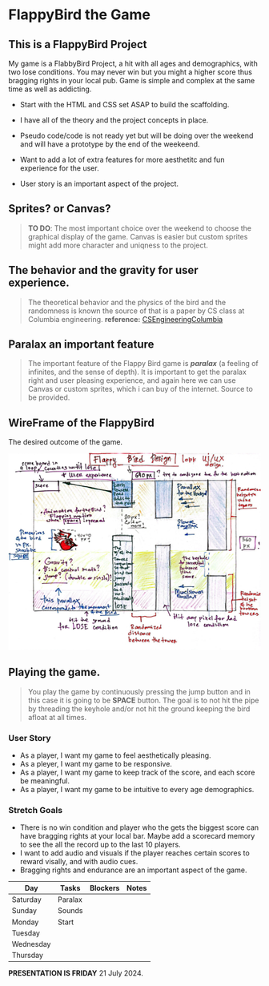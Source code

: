 # FlappyBird the Game

## This is a FlappyBird Project 

My game is a FlabbyBird Project, a hit with all ages and demographics, with two lose conditions. You may never win but you might a higher score thus bragging rights in your local pub. Game is simple and complex at the same time as well as addicting.


* Start with the HTML and CSS set ASAP to build the scaffolding. 

* I have all of the theory and the project concepts in place.
* Pseudo code/code is not ready yet but will be doing over the weekend and will have a prototype by the end of the weekeend.
* Want to add a lot of extra features for more aesthetitc and fun experience for the user.
* User story is an important aspect of the project.


## Sprites? or Canvas?

> **TO DO**: The most important choice over the weekend to choose the graphical display of the game. Canvas is easier but custom sprites might add more character and uniqness to the project. 

## The behavior and the gravity for user experience.

> The theoretical behavior and the physics of the bird and the randomness is known the source of that is a paper by CS class at Columbia engineering. **reference:** [CSEngineeringColumbia](https://www.cs.columbia.edu/~sedwards/classes/2015/4840/reports/Flappy-Bird.pdf)

## Paralax an important feature

> The important feature of the Flappy Bird game is ***paralax*** (a feeling of infinites, and the sense of depth). It is important to get the paralax right  and user pleasing experience, and again here we can use Canvas or custom sprites, which i can buy of the internet. Source to be provided.

## WireFrame of the FlappyBird

The desired outcome of the game.

![image info](./WireFrame/GameWireFrame.jpg)

## Playing the game.

> You play the game by continuously pressing the jump button and in this case it is going to be **SPACE** button. The goal is to not hit the pipe by threading the keyhole and/or not hit the ground keeping the bird afloat at all times. 

### User Story

* As a player, I want my game to feel aesthetically pleasing.
* As a pleyer, I want my game to be responsive.
* As a player, I want my game to keep track of the score, and each score be meaningful.
* As a player, I want my game to be intuitive to every age demographics.

### Stretch Goals

* There is no win condition and player who the gets the biggest score can have bragging rights at your local bar. Maybe add a scorecard memory to see the all the record up to the last 10 players.
* I want to add audio and visuals if the player reaches certain scores to reward visally, and with audio cues. 
* Bragging rights and endurance are an important aspect of the game. 



| Day  	        |  Tasks	    |  Blockers 	|   Notes	|
|---	        |---	        |---	|---	|
|   Saturday	|   Paralax	    |   	|   	|
|   Sunday	    |   Sounds      |   	|   	|
|   Monday	    |   Start       |   	|   	|
|   Tuesday	    |   	        |   	|   	|
|   Wednesday	|   	        |   	|   	|
|   Thursday	|   	        |      	|   	|

**PRESENTATION IS FRIDAY** 21 July 2024. 